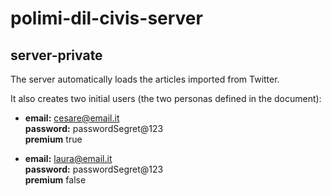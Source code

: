 # polimi-dil-civis-server

## server-private

The server automatically loads the articles imported from Twitter.

It also creates two initial users (the two personas defined in the document):
 - **email:** cesare@email.it <br/>
   **password:** passwordSegret@123 <br/>
   **premium** true

 - **email:** laura@email.it <br/>
   **password:** passwordSegret@123 <br/>
   **premium** false
